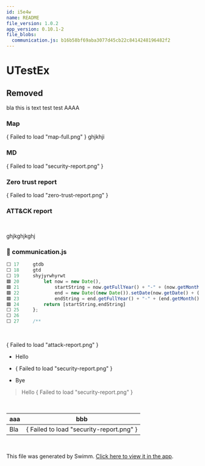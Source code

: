 ```yaml
---
id: i5e4w
name: README
file_version: 1.0.2
app_version: 0.10.1-2
file_blobs:
  communication.js: b16b58bf69aba3077d45cb22c8414248196482f2
---
```


# UTestEx

## Removed

bla this is text test test AAAA

### Map

{ Failed to load "map-full.png" } ghjkhji

### MD

{ Failed to load "security-report.png" }

### Zero trust report

{ Failed to load "zero-trust-report.png" }

### ATT&CK report

<br/>

ghjkghjkghj
<!-- NOTE-swimm-snippet: the lines below link your snippet to Swimm -->
### 📄 communication.js
```javascript
⬜ 17     gtdb
⬜ 18     gtd
⬜ 19     shyjyrwhyrwt
🟩 20         let now = new Date(),
🟩 21             startString = now.getFullYear() + "-" + (now.getMonth() + 1) + "-" + (now.getDate()),
🟩 22             end = new Date((new Date()).setDate(now.getDate() + (range || 7))),
🟩 23             endString = end.getFullYear() + "-" + (end.getMonth() + 1) + "-" + (end.getDate());
🟩 24         return [startString,endString]
⬜ 25     };
⬜ 26     
⬜ 27     /**
```

<br/>

{ Failed to load "attack-report.png" }

*   Hello
    
*   { Failed to load "security-report.png" }
    
*   Bye
    

> Hello { Failed to load "security-report.png" }

<br/>

|aaa|bbb                                     |
|---|----------------------------------------|
|Bla|{ Failed to load "security-report.png" }|

<br/>

This file was generated by Swimm. [Click here to view it in the app](http://localhost:5001/repos/ls4DA2fLasmQuEbT4ipw/docs/i5e4w).